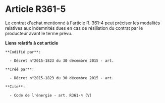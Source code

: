 # Article R361-5

Le contrat d'achat mentionné à l'article R. 361-4 peut préciser les modalités relatives aux indemnités dues en cas de
résiliation du contrat par le producteur avant le terme prévu.

**Liens relatifs à cet article**

	**Codifié par**:

	  - Décret n°2015-1823 du 30 décembre 2015 - art.

	**Créé par**:

	  - Décret n°2015-1823 du 30 décembre 2015 - art.

	**Cite**:

	  - Code de l'énergie - art. R361-4 (V)
